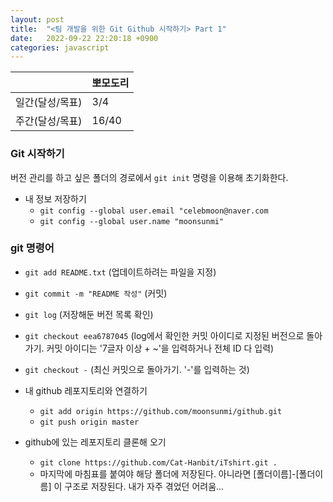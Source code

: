 ```yaml
---
layout: post
title:  "<팀 개발을 위한 Git Github 시작하기> Part 1"
date:   2022-09-22 22:20:18 +0900
categories: javascript
---
```


|           | 뽀모도리  |
|-----------|-------|
| 일간(달성/목표) | 3/4   |
| 주간(달성/목표) | 16/40 |



### Git 시작하기
버전 관리를 하고 싶은 폴더의 경로에서 `git init` 명령을 이용해 초기화한다.
* 내 정보 저장하기 
  * `git config --global user.email "celebmoon@naver.com`
  * `git config --global user.name "moonsunmi"`


### git 명령어

* `git add README.txt` (업데이트하려는 파일을 지정)
* `git commit -m "README 작성"` (커밋)

* `git log` (저장해둔 버전 목록 확인)
* `git checkout eea6787045` (log에서 확인한 커밋 아이디로 지정된 버전으로 돌아가기. 커밋 아이디는 '7글자 이상 + ~'을 입력하거나 전체 ID 다 입력)
* `git checkout -` (최신 커밋으로 돌아가기. '-'를 입력하는 것)

* 내 github 레포지토리와 연결하기
  * `git add origin https://github.com/moonsunmi/github.git`
  * `git push origin master`

* github에 있는 레포지토리 클론해 오기
  * `git clone https://github.com/Cat-Hanbit/iTshirt.git .`
  * 마지막에 마침표를 붙여야 해당 폴더에 저장된다. 아니라면 [폴더이름]-[폴더이름] 이 구조로 저장된다. 내가 자주 겪었던 어려움...







